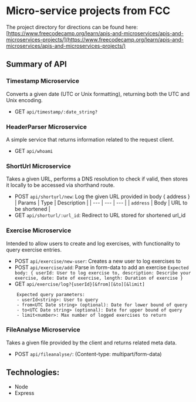 # Micro-service projects from FCC

The project directory for directions can be found here:
[https://www.freecodecamp.org/learn/apis-and-microservices/apis-and-microservices-projects/](https://www.freecodecamp.org/learn/apis-and-microservices/apis-and-microservices-projects/)

## Summary of API

### Timestamp Microservice
Converts a given date (UTC or Unix formatting), returning both the UTC and Unix encoding.

- GET `api/timestamp/:date_string?`

### HeaderParser Microservice
A simple service that returns information related to the request client.

- GET `api/whoami`

### ShortUrl Microservice
Takes a given URL, performs a DNS resolution to check if valid, then stores it locally to be accessed
via shorthand route.

- POST `api/shorturl/new`: Log the given URL provided in body { address }
| Params | Type | Description |
| --- | --- | --- |
| `address` | Body | URL to be shortened |
- GET `api/shorturl/:url_id`: Redirect to URL stored for shortened url_id

### Exercise Microservice
Intended to allow users to create and log exercises, with functionality to query exercise entries.

- POST `api/exercise/new-user`: Creates a new user to log exercises to
- POST `api/exercise/add`: Parse in form-data to add an exercise 
`Expected body: { userId: User to log exercise to, description: Describe your exercise, date: Date of exercise, length: Duration of exercise }`
- GET `api/exercise/log?{userId}[&from][&to][&limit]` 
```
    Expected query parameters:
    - userId<string>: User to query
    - from<UTC Date string> (optional): Date for lower bound of query
    - to<UTC Date string> (optional): Date for upper bound of query
    - limit<number>: Max number of logged exercises to return
```

### FileAnalyse Microservice
Takes a given file provided by the client and returns related meta data.
- POST `api/fileanalyse/`: (Content-type: multipart/form-data)

## Technologies:
- Node
- Express